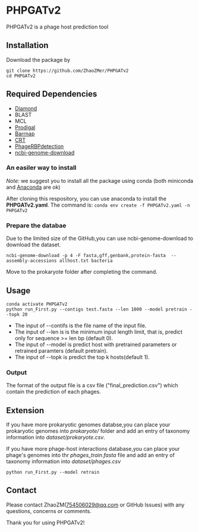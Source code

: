 # PHPGATv2
PHPGATv2 is a phage host prediction tool

## Installation
Download the package by 
```
git clone https://github.com/ZhaoZMer/PHPGATv2
cd PHPGATv2
```

## Required Dependencies
* [Diamond](https://github.com/bbuchfink/diamond)
* BLAST
* MCL
* [Prodigal](https://github.com/hyattpd/Prodigal)
* [Barrnap](https://github.com/tseemann/barrnap)
* [CRT](https://www.room220.com/)
* [PhageRBPdetection](https://github.com/dimiboeckaerts/PhageRBPdetection)
* [ncbi-genome-download](https://github.com/kblin/ncbi-genome-download)

### An easiler way to install
*Note*: we suggest you to install all the package using conda (both miniconda and [Anaconda](https://anaconda.org/) are ok)

After cloning this respository, you can use anaconda to install the **PHPGATv2.yaml**. The command is: `conda env create -f PHPGATv2.yaml -n PHPGATv2`

### Prepare the databae
Due to the limited size of the GitHub,you can use ncbi-genome-download to download the dataset.

```
ncbi-genome-download -p 4 -F fasta,gff,genbank,protein-fasta  --assembly-accessions allhost.txt bacteria 
```
Move to the prokaryote folder after completing the command.

## Usage
```
conda activate PHPGATv2
python run_First.py --contigs test.fasta --len 1000 --model pretrain --topk 20 
```  
+ The input of --contifs is the file name of the input file.
+ The input of --len is is the minimum input length limit, that is, predict only for sequence >= len bp (default 0).
+ The input of --model is predict host with pretrained parameters or retrained paramters (default pretrain).
+ The input of --topk is predict the top k hosts(default 1).

### Output
The format of the output file is a csv file ("final_prediction.csv") which contain the prediction of each phages.

## Extension
If you have more prokaryotic genomes databse,you can place your prokaryotic genomes into *prokaryote/* folder and add an entry of taxonomy information into *dataset/prokaryote.csv*.

If you have more phage-host interactions database,you can place your phage's genomes into thr *phages_train.fasta* file and add an entry of taxonomy information into *dataset/phages.csv*
```
python run_First.py --model retrain
```
## Contact
Please contact ZhaoZM(754506029@qq.com or GitHub Issues) with any questions, concerns or comments.

Thank you for using PHPGATv2!
